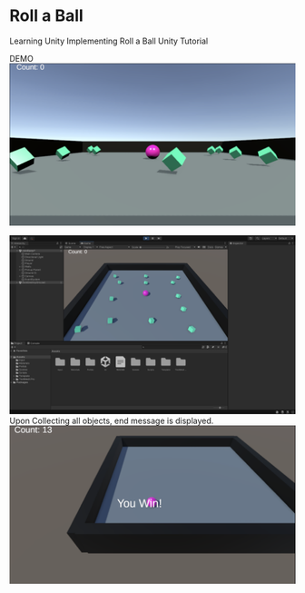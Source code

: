 # Roll a Ball

Learning Unity
Implementing Roll a Ball Unity Tutorial

DEMO
<img src="https://github.com/rrente43/RollaBall/blob/main/Screen%20Shot%202022-12-15%20at%2012.44.39%20AM.png" alt="Alt text" title="Optional title">

<img src="https://github.com/rrente43/RollaBall/blob/main/Screen%20Shot%202022-12-15%20at%2012.51.30%20AM.png" alt="Alt text" title="Optional title">
Upon Collecting all objects, end message is displayed.
<img src="https://github.com/rrente43/RollaBall/blob/main/Screen%20Shot%202022-12-15%20at%2012.52.48%20AM.png" alt="Alt text" title="Optional title">
